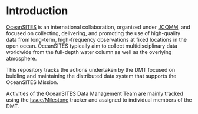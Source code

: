 # Introduction
[OceanSITES](http://www.oceansites.org) is an international collaboration, organized under [JCOMM](http://www.jcommops.org), and focused on collecting, delivering, and promoting the use of high-quality data from long-term, high-frequency observations at fixed locations in the open ocean. OceanSITES typically aim to collect multidisciplinary data worldwide from the full-depth water column as well as the overlying atmosphere.

This repository tracks the actions undertaken by the DMT focused on buidling and maintaining the distributed data system that supports the OceanSITES Mission.

Activities of the OceanSITES Data Management Team are mainly tracked using the  [Issue/Milestone](https://github.com/oceansites/dmt/issues) tracker and assigned to individual members of the DMT.
